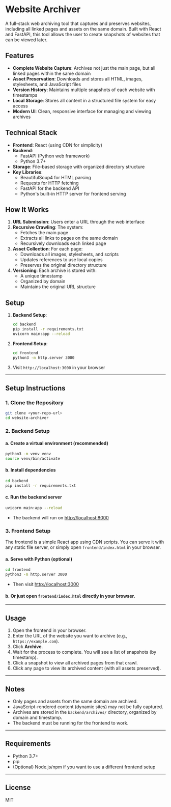 # Website Archiver

A full-stack web archiving tool that captures and preserves websites, including all linked pages and assets on the same domain. Built with React and FastAPI, this tool allows the user to create snapshots of websites that can be viewed later.

## Features

- **Complete Website Capture**: Archives not just the main page, but all linked pages within the same domain
- **Asset Preservation**: Downloads and stores all HTML, images, stylesheets, and JavaScript files
- **Version History**: Maintains multiple snapshots of each website with timestamps
- **Local Storage**: Stores all content in a structured file system for easy access
- **Modern UI**: Clean, responsive interface for managing and viewing archives

## Technical Stack

- **Frontend**: React (using CDN for simplicity)
- **Backend**: 
  - FastAPI (Python web framework)
  - Python 3.7+
- **Storage**: File-based storage with organized directory structure
- **Key Libraries**:
  - BeautifulSoup4 for HTML parsing
  - Requests for HTTP fetching
  - FastAPI for the backend API
  - Python's built-in HTTP server for frontend serving

## How It Works

1. **URL Submission**: Users enter a URL through the web interface
2. **Recursive Crawling**: The system:
   - Fetches the main page
   - Extracts all links to pages on the same domain
   - Recursively downloads each linked page
3. **Asset Collection**: For each page:
   - Downloads all images, stylesheets, and scripts
   - Updates references to use local copies
   - Preserves the original directory structure
4. **Versioning**: Each archive is stored with:
   - A unique timestamp
   - Organized by domain
   - Maintains the original URL structure

## Setup

1. **Backend Setup**:
   ```bash
   cd backend
   pip install -r requirements.txt
   uvicorn main:app --reload
   ```

2. **Frontend Setup**:
   ```bash
   cd frontend
   python3 -m http.server 3000
   ```

3. Visit `http://localhost:3000` in your browser

---

## Setup Instructions

### 1. Clone the Repository

```bash
git clone <your-repo-url>
cd website-archiver
```

### 2. Backend Setup

#### a. Create a virtual environment (recommended)
```bash
python3 -m venv venv
source venv/bin/activate
```

#### b. Install dependencies
```bash
cd backend
pip install -r requirements.txt
```

#### c. Run the backend server
```bash
uvicorn main:app --reload
```
- The backend will run on [http://localhost:8000](http://localhost:8000)

### 3. Frontend Setup

The frontend is a simple React app using CDN scripts. You can serve it with any static file server, or simply open `frontend/index.html` in your browser.

#### a. Serve with Python (optional)
```bash
cd frontend
python3 -m http.server 3000
```
- Then visit [http://localhost:3000](http://localhost:3000)

#### b. Or just open `frontend/index.html` directly in your browser.

---

## Usage

1. Open the frontend in your browser.
2. Enter the URL of the website you want to archive (e.g., `https://example.com`).
3. Click **Archive**.
4. Wait for the process to complete. You will see a list of snapshots (by timestamp).
5. Click a snapshot to view all archived pages from that crawl.
6. Click any page to view its archived content (with all assets preserved).

---

## Notes
- Only pages and assets from the same domain are archived.
- JavaScript-rendered content (dynamic sites) may not be fully captured.
- Archives are stored in the `backend/archives/` directory, organized by domain and timestamp.
- The backend must be running for the frontend to work.

---

## Requirements
- Python 3.7+
- pip
- (Optional) Node.js/npm if you want to use a different frontend setup

---

## License
MIT 
